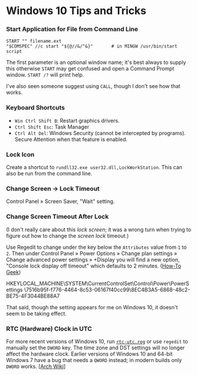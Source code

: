 Windows 10 Tips and Tricks
==========================

### Start Application for File from Command Line

    START "" filename.ext
    "$COMSPEC" //c start "${@//&/^&}"       # in MINGW /usr/bin/start script

The first parameter is an optional window name; it's best always to supply
this otherwise `START` may get confused and open a Command Prompt window.
`START /?` will print help.

I've also seen someone suggest using `CALL`, though I don't see how that
works.

### Keyboard Shortcuts

- `Win Ctrl Shift B`: Restart graphics drivers.
- `Ctrl Shift Esc`: Task Manager
- `Ctrl Alt Del`: Windows Security (cannot be intercepted by programs).
  Secure Attention when that feature is enabled.

### Lock Icon

Create a shortcut to `rundll32.exe user32.dll,LockWorkStation`.
This can also be run from the command line.

### Change Screen → Lock Timeout

Control Panel » Screen Saver, "Wait" setting.

### Change Screen Timeout After Lock

(I don't really care about this _lock screen_; it was a wrong turn when
trying to figure out how to change the _screen lock_ timeout.)

Use Regedit to change under the key below the `Attributes` value from `1`
to `2`. Then under Control Panel » Power Options » Change plan settings »
Change advanced power settings » +Display you will find a new option,
"Console lock display off timeout" which defaults to 2 minutes. ([How-To
Geek][htg 267893])

  HKEYLOCAL_MACHINE\SYSTEM\CurrentControlSet\Control\Power\PowerSettings
      \7516b95f-f776-4464-8c53-06167f40cc99\8EC4B3A5-6868-48c2-BE75-4F3044BE88A7

That said, though the setting appears for me on Windows 10, it doesn't seem
to be taking effect.

### RTC (Hardware) Clock in UTC

For more recent versions of Windows 10, run [`rtc-utc.reg`](rtc-utc.reg) or
use `regedit` to manually set the `DWORD` key. The time zone and DST
settings will no longer affect the hardware clock. Earlier versions of
Windows 10 and 64-bit Windows 7 have a bug that needs a `QWORD` instead; in
modern builds only `DWORD` works. [[Arch Wiki][rtc-utc]]



<!-------------------------------------------------------------------->
[htg 267893]: https://www.howtogeek.com/267893/how-to-change-the-windows-10-lock-screen-timeout/
[rtc-utc]: https://wiki.archlinux.org/title/System_time#UTC_in_Microsoft_Windows
